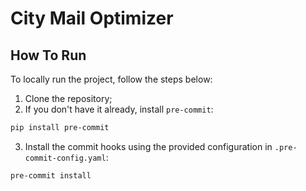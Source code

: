 # City Mail Optimizer

## How To Run
To locally run the project, follow the steps below:
1. Clone the repository;
2. If you don't have it already, install `pre-commit`:
```bash
pip install pre-commit
```
3. Install the commit hooks using the provided configuration in `.pre-commit-config.yaml`:
```bash
pre-commit install
```
